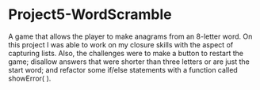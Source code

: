 # Project5-WordScramble
A game that allows the player to make anagrams from an 8-letter word. On this project I was able to work on my closure skills with the aspect of capturing lists. Also, the challenges were to make a button to restart the game; disallow answers that were shorter than three letters or are just the start word; and refactor some if/else statements with a function called showError( ).
